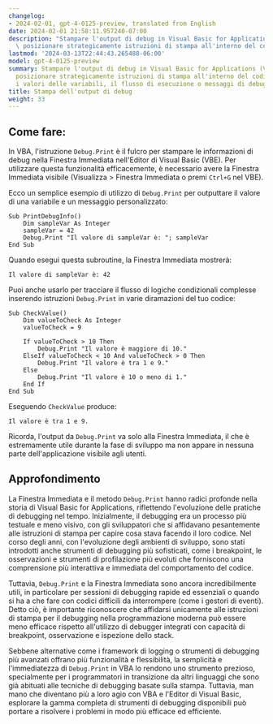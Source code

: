 ```yaml
---
changelog:
- 2024-02-01, gpt-4-0125-preview, translated from English
date: 2024-02-01 21:58:11.957240-07:00
description: "Stampare l'output di debug in Visual Basic for Applications (VBA) implica\
  \ posizionare strategicamente istruzioni di stampa all'interno del codice per\u2026"
lastmod: '2024-03-13T22:44:43.265488-06:00'
model: gpt-4-0125-preview
summary: Stampare l'output di debug in Visual Basic for Applications (VBA) implica
  posizionare strategicamente istruzioni di stampa all'interno del codice per visualizzare
  i valori delle variabili, il flusso di esecuzione o messaggi di debug personalizzati.
title: Stampa dell'output di debug
weight: 33
---
```


## Come fare:
In VBA, l'istruzione `Debug.Print` è il fulcro per stampare le informazioni di debug nella Finestra Immediata nell'Editor di Visual Basic (VBE). Per utilizzare questa funzionalità efficacemente, è necessario avere la Finestra Immediata visibile (Visualizza > Finestra Immediata o premi `Ctrl+G` nel VBE).

Ecco un semplice esempio di utilizzo di `Debug.Print` per outputtare il valore di una variabile e un messaggio personalizzato:

```basic
Sub PrintDebugInfo()
    Dim sampleVar As Integer
    sampleVar = 42
    Debug.Print "Il valore di sampleVar è: "; sampleVar
End Sub
```

Quando esegui questa subroutine, la Finestra Immediata mostrerà:
```
Il valore di sampleVar è: 42
```

Puoi anche usarlo per tracciare il flusso di logiche condizionali complesse inserendo istruzioni `Debug.Print` in varie diramazioni del tuo codice:

```basic
Sub CheckValue()
    Dim valueToCheck As Integer
    valueToCheck = 9
    
    If valueToCheck > 10 Then
        Debug.Print "Il valore è maggiore di 10."
    ElseIf valueToCheck < 10 And valueToCheck > 0 Then
        Debug.Print "Il valore è tra 1 e 9."
    Else
        Debug.Print "Il valore è 10 o meno di 1."
    End If
End Sub
```

Eseguendo `CheckValue` produce:
```
Il valore è tra 1 e 9.
```

Ricorda, l'output da `Debug.Print` va solo alla Finestra Immediata, il che è estremamente utile durante la fase di sviluppo ma non appare in nessuna parte dell'applicazione visibile agli utenti.

## Approfondimento
La Finestra Immediata e il metodo `Debug.Print` hanno radici profonde nella storia di Visual Basic for Applications, riflettendo l'evoluzione delle pratiche di debugging nel tempo. Inizialmente, il debugging era un processo più testuale e meno visivo, con gli sviluppatori che si affidavano pesantemente alle istruzioni di stampa per capire cosa stava facendo il loro codice. Nel corso degli anni, con l'evoluzione degli ambienti di sviluppo, sono stati introdotti anche strumenti di debugging più sofisticati, come i breakpoint, le osservazioni e strumenti di profilazione più evoluti che forniscono una comprensione più interattiva e immediata del comportamento del codice.

Tuttavia, `Debug.Print` e la Finestra Immediata sono ancora incredibilmente utili, in particolare per sessioni di debugging rapide ed essenziali o quando si ha a che fare con codici difficili da interrompere (come i gestori di eventi). Detto ciò, è importante riconoscere che affidarsi unicamente alle istruzioni di stampa per il debugging nella programmazione moderna può essere meno efficace rispetto all'utilizzo di debugger integrati con capacità di breakpoint, osservazione e ispezione dello stack.

Sebbene alternative come i framework di logging o strumenti di debugging più avanzati offrano più funzionalità e flessibilità, la semplicità e l'immediatezza di `Debug.Print` in VBA lo rendono uno strumento prezioso, specialmente per i programmatori in transizione da altri linguaggi che sono già abituati alle tecniche di debugging basate sulla stampa. Tuttavia, man mano che diventano più a loro agio con VBA e l'Editor di Visual Basic, esplorare la gamma completa di strumenti di debugging disponibili può portare a risolvere i problemi in modo più efficace ed efficiente.
